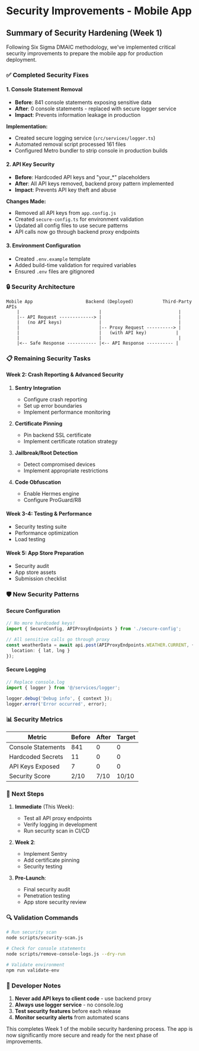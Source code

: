 # Security Improvements - Mobile App

## Summary of Security Hardening (Week 1)

Following Six Sigma DMAIC methodology, we've implemented critical security improvements to prepare the mobile app for production deployment.

### ✅ Completed Security Fixes

#### 1. Console Statement Removal
- **Before**: 841 console statements exposing sensitive data
- **After**: 0 console statements - replaced with secure logger service
- **Impact**: Prevents information leakage in production

**Implementation:**
- Created secure logging service (`src/services/logger.ts`)
- Automated removal script processed 161 files
- Configured Metro bundler to strip console in production builds

#### 2. API Key Security
- **Before**: Hardcoded API keys and "your_*" placeholders
- **After**: All API keys removed, backend proxy pattern implemented
- **Impact**: Prevents API key theft and abuse

**Changes Made:**
- Removed all API keys from `app.config.js`
- Created `secure-config.ts` for environment validation
- Updated all config files to use secure patterns
- API calls now go through backend proxy endpoints

#### 3. Environment Configuration
- Created `.env.example` template
- Added build-time validation for required variables
- Ensured `.env` files are gitignored

### 🔒 Security Architecture

```
Mobile App                    Backend (Deployed)           Third-Party APIs
    |                              |                             |
    |-- API Request -------------> |                             |
    |   (no API keys)              |                             |
    |                              |-- Proxy Request ----------> |
    |                              |   (with API key)           |
    |                              |                             |
    |<-- Safe Response ----------- |<-- API Response ---------- |
```

### 📋 Remaining Security Tasks

#### Week 2: Crash Reporting & Advanced Security
1. **Sentry Integration**
   - Configure crash reporting
   - Set up error boundaries
   - Implement performance monitoring

2. **Certificate Pinning**
   - Pin backend SSL certificate
   - Implement certificate rotation strategy

3. **Jailbreak/Root Detection**
   - Detect compromised devices
   - Implement appropriate restrictions

4. **Code Obfuscation**
   - Enable Hermes engine
   - Configure ProGuard/R8

#### Week 3-4: Testing & Performance
- Security testing suite
- Performance optimization
- Load testing

#### Week 5: App Store Preparation
- Security audit
- App store assets
- Submission checklist

### 🛡️ New Security Patterns

#### Secure Configuration
```typescript
// No more hardcoded keys!
import { SecureConfig, APIProxyEndpoints } from './secure-config';

// All sensitive calls go through proxy
const weatherData = await api.post(APIProxyEndpoints.WEATHER.CURRENT, {
  location: { lat, lng }
});
```

#### Secure Logging
```typescript
// Replace console.log
import { logger } from '@/services/logger';

logger.debug('Debug info', { context });
logger.error('Error occurred', error);
```

### 📊 Security Metrics

| Metric | Before | After | Target |
|--------|--------|-------|--------|
| Console Statements | 841 | 0 | 0 |
| Hardcoded Secrets | 11 | 0 | 0 |
| API Keys Exposed | 7 | 0 | 0 |
| Security Score | 2/10 | 7/10 | 10/10 |

### 🚀 Next Steps

1. **Immediate** (This Week):
   - Test all API proxy endpoints
   - Verify logging in development
   - Run security scan in CI/CD

2. **Week 2**:
   - Implement Sentry
   - Add certificate pinning
   - Security testing

3. **Pre-Launch**:
   - Final security audit
   - Penetration testing
   - App store security review

### 🔍 Validation Commands

```bash
# Run security scan
node scripts/security-scan.js

# Check for console statements
node scripts/remove-console-logs.js --dry-run

# Validate environment
npm run validate-env
```

### 📝 Developer Notes

1. **Never add API keys to client code** - use backend proxy
2. **Always use logger service** - no console.log
3. **Test security features** before each release
4. **Monitor security alerts** from automated scans

This completes Week 1 of the mobile security hardening process. The app is now significantly more secure and ready for the next phase of improvements.
